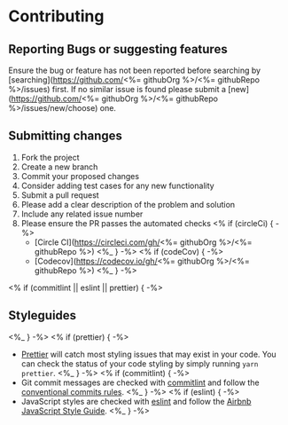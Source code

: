 # Contributing

## Reporting Bugs or suggesting features

Ensure the bug or feature has not been reported before searching by [searching](https://github.com/<%= githubOrg %>/<%= githubRepo %>/issues) first. If no similar issue is found please submit a [new](https://github.com/<%= githubOrg %>/<%= githubRepo %>/issues/new/choose) one.

## Submitting changes

<!-- prettier-ignore-start -->
1. Fork the project
2. Create a new branch
3. Commit your proposed changes
4. Consider adding test cases for any new functionality
5. Submit a pull request
6. Please add a clear description of the problem and solution
7. Include any related issue number
8. Please ensure the PR passes the automated checks
<% if (circleCi) { -%>
   - [Circle CI](https://circleci.com/gh/<%= githubOrg %>/<%= githubRepo %>)
<%_ } -%>
<% if (codeCov) { -%>
   - [Codecov](https://codecov.io/gh/<%= githubOrg %>/<%= githubRepo %>)
<%_ } -%>

<% if (commitlint || eslint || prettier) { -%>
## Styleguides

<%_ } -%>
<% if (prettier) { -%>
- [Prettier](https://prettier.io) will catch most styling issues that may exist in your code. You can check the status of your code styling by simply running `yarn prettier`.
<%_ } -%>
<% if (commitlint) { -%>
- Git commit messages are checked with [commitlint](https://github.com/marionebl/commitlint) and follow the [conventional commits rules](https://github.com/marionebl/commitlint/tree/master/@commitlint/config-conventional#rules).
<%_ } -%>
<% if (eslint) { -%>
- JavaScript styles are checked with [eslint](https://eslint.org/) and follow the [Airbnb JavaScript Style Guide](https://github.com/airbnb/javascript).
<%_ } -%>

<!-- prettier-ignore-end -->
